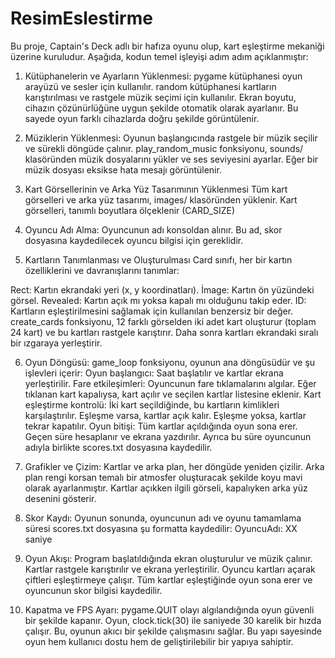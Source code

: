 # ResimEslestirme
 Bu proje, Captain's Deck adlı bir hafıza oyunu olup, kart eşleştirme mekaniği üzerine kuruludur. 
Aşağıda, kodun temel işleyişi adım adım açıklanmıştır:

1. Kütüphanelerin ve Ayarların Yüklenmesi:
pygame kütüphanesi oyun arayüzü ve sesler için kullanılır.
random kütüphanesi kartların karıştırılması ve rastgele müzik seçimi için kullanılır.
Ekran boyutu, cihazın çözünürlüğüne uygun şekilde otomatik olarak ayarlanır.
Bu sayede oyun farklı cihazlarda doğru şekilde görüntülenir.

2. Müziklerin Yüklenmesi:
Oyunun başlangıcında rastgele bir müzik seçilir ve sürekli döngüde çalınır.
play_random_music fonksiyonu, sounds/ klasöründen müzik dosyalarını yükler ve ses seviyesini ayarlar.
Eğer bir müzik dosyası eksikse hata mesajı görüntülenir.
3. Kart Görsellerinin ve Arka Yüz Tasarımının Yüklenmesi
Tüm kart görselleri ve arka yüz tasarımı, images/ klasöründen yüklenir.
Kart görselleri, tanımlı boyutlara ölçeklenir (CARD_SIZE)

4. Oyuncu Adı Alma:
Oyuncunun adı konsoldan alınır. Bu ad, skor dosyasına kaydedilecek oyuncu bilgisi için gereklidir.

5. Kartların Tanımlanması ve Oluşturulması
Card sınıfı, her bir kartın özelliklerini ve davranışlarını tanımlar:

Rect: Kartın ekrandaki yeri (x, y koordinatları).
İmage: Kartın ön yüzündeki görsel.
Revealed: Kartın açık mı yoksa kapalı mı olduğunu takip eder.
ID: Kartların eşleştirilmesini sağlamak için kullanılan benzersiz bir değer.
create_cards fonksiyonu, 12 farklı görselden iki adet kart oluşturur (toplam 24 kart)
ve bu kartları rastgele karıştırır. Daha sonra kartları ekrandaki sıralı bir ızgaraya yerleştirir.

6. Oyun Döngüsü:
game_loop fonksiyonu, oyunun ana döngüsüdür ve şu işlevleri içerir:
Oyun başlangıcı: Saat başlatılır ve kartlar ekrana yerleştirilir.
Fare etkileşimleri: Oyuncunun fare tıklamalarını algılar. 
Eğer tıklanan kart kapalıysa, kart açılır ve seçilen kartlar listesine eklenir.
Kart eşleştirme kontrolü:
İki kart seçildiğinde, bu kartların kimlikleri karşılaştırılır.
Eşleşme varsa, kartlar açık kalır. Eşleşme yoksa, kartlar tekrar kapatılır.
Oyun bitişi: Tüm kartlar açıldığında oyun sona erer. Geçen süre hesaplanır ve ekrana yazdırılır.
Ayrıca bu süre oyuncunun adıyla birlikte scores.txt dosyasına kaydedilir.


7. Grafikler ve Çizim:
Kartlar ve arka plan, her döngüde yeniden çizilir.
Arka plan rengi korsan temalı bir atmosfer oluşturacak şekilde koyu mavi olarak ayarlanmıştır.
Kartlar açıkken ilgili görseli, kapalıyken arka yüz desenini gösterir.


8. Skor Kaydı:
Oyunun sonunda, oyuncunun adı ve oyunu tamamlama süresi scores.txt dosyasına şu formatta kaydedilir:
OyuncuAdı: XX saniye

9. Oyun Akışı:
Program başlatıldığında ekran oluşturulur ve müzik çalınır.
Kartlar rastgele karıştırılır ve ekrana yerleştirilir.
Oyuncu kartları açarak çiftleri eşleştirmeye çalışır.
Tüm kartlar eşleştiğinde oyun sona erer ve oyuncunun skor bilgisi kaydedilir.

10. Kapatma ve FPS Ayarı:
pygame.QUIT olayı algılandığında oyun güvenli bir şekilde kapanır.
Oyun, clock.tick(30) ile saniyede 30 karelik bir hızda çalışır. Bu, oyunun akıcı bir şekilde çalışmasını sağlar.
Bu yapı sayesinde oyun hem kullanıcı dostu hem de geliştirilebilir bir yapıya sahiptir.
